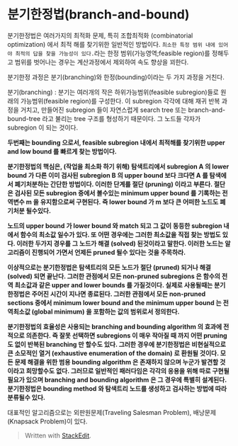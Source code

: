# 분기한정법(branch-and-bound)

분기한정법은 여러가지의 최적화 문제, 특히 조합최적화 (combinatorial optimization) 에서 최적 해를 찾기위한 일반적인 방법이다. `최소한 특정 범위 내에 있어야 최적의 답을 찾을 가능성이 있다.`라는 한정 범위(가능영역;feasible region)를 정해두고 범위를 벗어나는 경우는 계산과정에서 제외하여 속도 향상을 꾀한다. 

분기한정 과정은 분기(branching)와 한정(bounding)이라는 두 가지 과정을 거친다. 

분기(branching) 
: 분기는 여러개의 작은 하위가능범위(feasible subregion)들로 원래의 가능범위(feasible region)를 구성한다. 이  subregion 각각에 대해 재귀 반복 과정을 거치고, 만들어진 subregion 들이 자연스럽게 search tree 또는 branch-and-bound-tree 라고 불리는 tree 구조를 형성하기 때문이다. 그 노드들 각자가 subregion 이 되는 것이다.

**두번째는 bounding 으로서, feasible subregion 내에서 최적해를 찾기위한 upper and low bound 를 빠르게 찾는 방법이다.**

**분기한정법의 핵심은, (작업을  최소화  하기 위해) 탐색트리에서 subregion A 의 lower bound 가 다른 이미 검사된 subregion B 의 upper bound 보다 크다면 A 를 탐색에서 폐기처분하는 간단한 방법이다. 이러한 단계를 절단 (pruning) 이라고 부른다. 절단은 검사된 모든 subregion 중에서 볼수있는 minimum upper bound 를 기록하는 전역변수 m 을 유지함으로써 구현된다. 즉 lower bound 가 m 보다 큰 어떠한 노드도 폐기처분 될수있다.**

**노드의 upper bound 가 lower bound 와 match 되고 그 값이 동등한 subregion 내에서 함수의 최소값 일수가 있다. 또 어떤 경우에는 그러한 최소값을 직접 찾는 방법도 있다. 이러한 두가지 경우를 그 노드가 해결 (solved) 된것이라고 말한다. 이러한 노드는 알고리즘이 진행되어 가면서 언제든 pruned 될수 있다는 것을 주목하라.**

**이상적으로는 분기한정법은 탐색트리의 모든 노드가 절단 (pruned) 되거나 해결 (solved) 되면 끝난다. 그러한 관점에서 모든 non-pruned subregions 은 함수의 전역 최소값과 같은 upper and lower bounds 를 가질것이다. 실제로 사용될때는 분기한정법은 주어진 시간이 지나면 종료된다. 그러한 관점에서 모든 non-pruned sections 중에서 minimum lower bound and the minimum upper bound 는 전역최소값 (global minimum) 을 포함하는 값의 범위로서 정의한다.**

**분기한정법의 효율성은 사용되는 branching and bounding algorithm 의 효과에 전적으로 의존한다. 즉 잘못 선택하면 subregions 이 매우 작아질 때 까지 어떤 pruning 도 없이 반복된 branching 만 할수도 있다. 그러한 경우에 분기한정법은 비현실적으로 큰 소모적인 열거 (exhaustive enumeration of the domain) 로 환원될 것이다. 모든 문제 해결을 위한 범용 bounding algorithm 은 존재하지 않으며 누군가 발견할 것이라고 희망할수도 없다. 그러므로 일반적인 패러다임은 각각의 응용을 위해 따로 구현될 필요가 있으며 branching and bounding algorithm 은 그 경우에 특별히 설계된다. 분기한정법은 bounding method 와 탐색트리 노드를 생성하고 검사하는 방법에 따라 분류될수 있다.**


대표적인 알고리즘으로는 외판원문제(Traveling Salesman Problem), 배낭문제(Knapsack Problem)이 있다. 


> Written with [StackEdit](https://stackedit.io/).
<!--stackedit_data:
eyJoaXN0b3J5IjpbNDA1NTY4NDUzLC01NzQxODExMTksLTEwMj
U1MDA5NTNdfQ==
-->